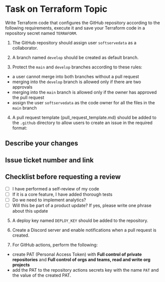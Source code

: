 # Task on Terraform Topic

Write Terraform code that configures the GitHub repository according to the following requirements, execute it and save your Terraform code in a repository secret named `TERRAFORM`. 

1. The GitHub repository should assign user `softservedata` as a collaborator.

2. A branch named `develop` should be created as default branch.  

3. Protect the `main` and `develop` branches according  to these rules: 
- a user cannot merge into both branches without a pull request 
- merging into the `develop` branch is allowed only if there are two approvals  
- merging into the `main` branch is allowed only if the owner has approved the pull  request
- assign the user `softservedata` as the code owner for all the files in the `main` branch 
4. A pull request template (pull_request_template.md) should be added to the `.github` directory to allow users to create an issue in the required format:

## Describe your changes

## Issue ticket number and link

## Checklist before requesting a review
- [ ] I have performed a self-review of my code
- [ ] If it is a core feature, I have added thorough tests 
- [ ] Do we need to implement analytics?
- [ ] Will this be part of a product update? If yes, please write one phrase about this update

5. A deploy key named `DEPLOY_KEY` should be added to the repository.

6. Create a Discord server and enable notifications when a pull request is created.

7. For GitHub actions, perform the following: 
- create PAT (Personal Access Token) with **Full control of private repositories** and **Full control of orgs and teams, read and write org projects**
- add the PAT to the repository actions secrets key with the name `PAT` and the value of the created PAT.
